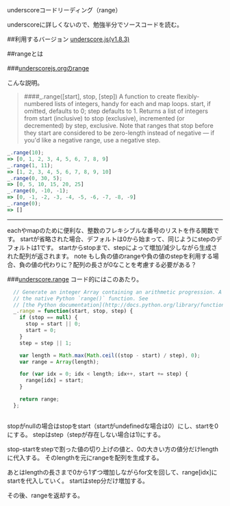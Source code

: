 underscoreコードリーディング（range）

underscoreに詳しくないので、勉強半分でソースコードを読む。



##利用するバージョン
[underscore.js(v1.8.3)](https://github.com/jashkenas/underscore/tree/1.8.3)


##rangeとは


###[underscorejs.orgのrange](http://underscorejs.org/#range)

こんな説明。
>####_.range([start], stop, [step]) 
>A function to create flexibly-numbered lists of integers, handy for each and map loops.
>start, if omitted, defaults to 0; step defaults to 1. 
>Returns a list of integers from start (inclusive) to stop (exclusive), incremented (or decremented) by step, exclusive.
>Note that ranges that stop before they start are considered to be zero-length instead of negative — if you'd like a negative range, use a negative step.


```javascript
_.range(10);
=> [0, 1, 2, 3, 4, 5, 6, 7, 8, 9]
_.range(1, 11);
=> [1, 2, 3, 4, 5, 6, 7, 8, 9, 10]
_.range(0, 30, 5);
=> [0, 5, 10, 15, 20, 25]
_.range(0, -10, -1);
=> [0, -1, -2, -3, -4, -5, -6, -7, -8, -9]
_.range(0);
=> []
```
------------- 
eachやmapのために便利な、整数のフレキシブルな番号のリストを作る関数です。
startが省略された場合、デフォルトは0から始まって、同じようにstepのデフォルトは1です。
startからstopまで、stepによって増加/減少しながら生成された配列が返されます。
note
もし負の値のrangeや負の値のstepを利用する場合、負の値の代わりに？配列の長さが0なことを考慮する必要がある？


###[underscore.range](https://github.com/jashkenas/underscore/blob/1.8.3/underscore.js#L675)
コード的にはこのあたり。

```javascript
  // Generate an integer Array containing an arithmetic progression. A port of
  // the native Python `range()` function. See
  // [the Python documentation](http://docs.python.org/library/functions.html#range).
  _.range = function(start, stop, step) {
    if (stop == null) {
      stop = start || 0;
      start = 0;
    }
    step = step || 1;

    var length = Math.max(Math.ceil((stop - start) / step), 0);
    var range = Array(length);

    for (var idx = 0; idx < length; idx++, start += step) {
      range[idx] = start;
    }

    return range;
  };
  
```

stopがnullの場合はstopをstart（startがundefinedな場合は0）にし、startを0にする。
stepはstep（stepが存在しない場合は1)にする。

stop-startをstepで割った値の切り上げの値と、0の大きい方の値分だけlengthに代入する。
そのlengthを元にrangeを配列を生成する。

あとはlengthの長さまで0から1ずつ増加しながらfor文を回して、range[idx]にstartを代入していく。
startはstep分だけ増加する。

その後、rangeを返却する。

